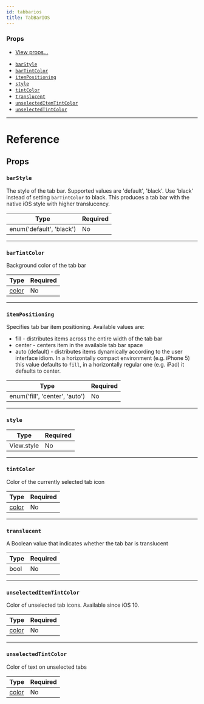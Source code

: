 ```yaml
---
id: tabbarios
title: TabBarIOS
---
```

### Props

* [View props...](view.md#props)
- [`barStyle`](tabbarios.md#barstyle)
- [`barTintColor`](tabbarios.md#bartintcolor)
- [`itemPositioning`](tabbarios.md#itempositioning)
- [`style`](tabbarios.md#style)
- [`tintColor`](tabbarios.md#tintcolor)
- [`translucent`](tabbarios.md#translucent)
- [`unselectedItemTintColor`](tabbarios.md#unselecteditemtintcolor)
- [`unselectedTintColor`](tabbarios.md#unselectedtintcolor)






---

# Reference

## Props

### `barStyle`

The style of the tab bar. Supported values are 'default', 'black'.
Use 'black' instead of setting `barTintColor` to black. This produces
a tab bar with the native iOS style with higher translucency.

| Type | Required |
| - | - |
| enum('default', 'black') | No |




---

### `barTintColor`

Background color of the tab bar

| Type | Required |
| - | - |
| [color](colors.md) | No |




---

### `itemPositioning`

Specifies tab bar item positioning. Available values are:
- fill - distributes items across the entire width of the tab bar
- center - centers item in the available tab bar space
- auto (default) - distributes items dynamically according to the
user interface idiom. In a horizontally compact environment (e.g. iPhone 5)
this value defaults to `fill`, in a horizontally regular one (e.g. iPad)
it defaults to center.

| Type | Required |
| - | - |
| enum('fill', 'center', 'auto') | No |




---

### `style`



| Type | Required |
| - | - |
| View.style | No |




---

### `tintColor`

Color of the currently selected tab icon

| Type | Required |
| - | - |
| [color](colors.md) | No |




---

### `translucent`

A Boolean value that indicates whether the tab bar is translucent

| Type | Required |
| - | - |
| bool | No |




---

### `unselectedItemTintColor`

Color of unselected tab icons. Available since iOS 10.

| Type | Required |
| - | - |
| [color](colors.md) | No |




---

### `unselectedTintColor`

Color of text on unselected tabs

| Type | Required |
| - | - |
| [color](colors.md) | No |






